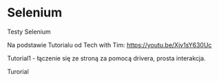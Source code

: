 # Selenium
Testy Selenium

Na podstawie Tutorialu od Tech with Tim:
https://youtu.be/Xjv1sY630Uc

Tutorial1 - łączenie się ze stroną za pomocą drivera, prosta interakcja.

Turorial
